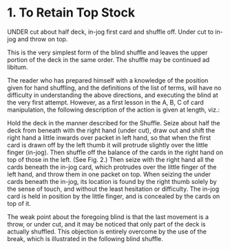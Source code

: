 # 1. To Retain Top Stock

UNDER cut about half deck, in-jog first card and shuffle off. Under cut to in-jog and throw on top.

This is the very simplest form of the blind shuffle and leaves the upper portion of the deck in the same order. The shuffle may be continued ad libitum.

The reader who has prepared himself with a knowledge of the position given for hand shuffling, and the definitions of the list of terms, will have no difficulty in understanding the above directions, and executing the blind at the very first attempt. However, as a first lesson in the A, B, C of card manipulation, the following description of the action is given at length, viz.:

Hold the deck in the manner described for the Shuffle. Seize about half the deck from beneath with the right hand (under cut), draw out and shift the right hand a little inwards over packet in left hand, so that when the first card is drawn off by the left thumb it will protrude slightly over the little finger (in-jog). Then shuffle off the balance of the cards in the right hand on top of those in the left. (See Fig. 2.) Then seize with the right hand all the cards beneath the in-jog card, which protrudes over the little finger of the left hand, and throw them in one packet on top. When seizing the under cards beneath the in-jog, its location is found by the right thumb solely by the sense of touch, and without the least hesitation or difficulty. The in-jog card is held in position by the little finger, and is concealed by the cards on top of it.

The weak point about the foregoing blind is that the last movement is a throw, or under cut, and it may be noticed that only part of the deck is actually shuffled. This objection is entirely overcome by the use of the break, which is illustrated in the following blind shuffle.
